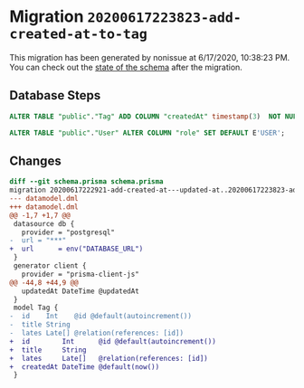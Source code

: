 # Migration `20200617223823-add-created-at-to-tag`

This migration has been generated by nonissue at 6/17/2020, 10:38:23 PM.
You can check out the [state of the schema](./schema.prisma) after the migration.

## Database Steps

```sql
ALTER TABLE "public"."Tag" ADD COLUMN "createdAt" timestamp(3)  NOT NULL DEFAULT CURRENT_TIMESTAMP;

ALTER TABLE "public"."User" ALTER COLUMN "role" SET DEFAULT E'USER';
```

## Changes

```diff
diff --git schema.prisma schema.prisma
migration 20200617222921-add-created-at---updated-at..20200617223823-add-created-at-to-tag
--- datamodel.dml
+++ datamodel.dml
@@ -1,7 +1,7 @@
 datasource db {
   provider = "postgresql"
-  url = "***"
+  url      = env("DATABASE_URL")
 }
 generator client {
   provider = "prisma-client-js"
@@ -44,8 +44,9 @@
   updatedAt DateTime @updatedAt
 }
 model Tag {
-  id    Int    @id @default(autoincrement())
-  title String
-  lates Late[] @relation(references: [id])
+  id        Int      @id @default(autoincrement())
+  title     String
+  lates     Late[]   @relation(references: [id])
+  createdAt DateTime @default(now())
 }
```


